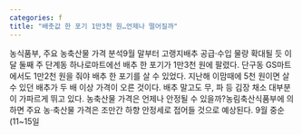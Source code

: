 ```yaml
---
categories: f
title: "배춧값 한 포기 1만3천 원…언제나 떨어질까"
---
```

농식품부, 주요 농축산물 가격 분석9월 말부터 고랭지배추 공급·수입 물량 확대될 듯 이달 둘째 주 단계동 하나로마트에선 배추 한 포기가 1만3천 원에 팔렸다. 단구동 GS마트에서도 1만2천 원을 줘야 배추 한 포기를 살 수 있었다. 지난해 이맘때에 5천 원이면 살 수 있던 배추가 두 배 이상 가격이 오른 것이다. 배추 말고도 무, 파 등 김장 채소 대부분이 가파르게 뛰고 있다. 농축산물 가격은 언제나 안정될 수 있을까?농림축산식품부에 의하면 주요 농·축산물 가격은 조만간 하향 안정세로 접어들 것으로 예상된다. 9월 중순(11~15일